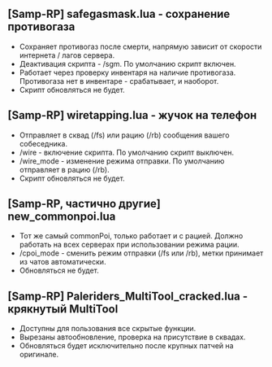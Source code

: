 ## [Samp-RP] safegasmask.lua - сохранение противогаза
- Сохраняет противогаз после смерти, напрямую зависит от скорости интернета / лагов сервера.
- Деактивация скрипта - /sgm. По умолчанию скрипт включен.
- Работает через проверку инвентаря на наличие противогаза. Противогаза нет в инвентаре - срабатывает, и наоборот.
- Скрипт обновляться не будет.

## [Samp-RP] wiretapping.lua - жучок на телефон
- Отправляет в сквад (/fs) или рацию (/rb) сообщения вашего собеседника.
- /wire - включение скрипта. По умолчанию скрипт выключен.
- /wire_mode - изменение режима отправки. По умолчанию отправляет в рацию (/rb).
- Скрипт обновляться не будет.

## [Samp-RP, частично другие] new_commonpoi.lua
- Тот же самый commonPoi, только работает и с рацией. Должно работать на всех серверах при использовании режима рации.
- /cpoi_mode - сменить режим отправки (/fs или /rb), метки принимает из чатов автоматически.
- Обновляться не будет.

## [Samp-RP] Paleriders_MultiTool_cracked.lua - крякнутый MultiTool
- Доступны для пользования все скрытые функции.
- Вырезаны автообновление, проверка на присутствие в сквадах.
- Обновляться будет исключительно после крупных патчей на оригинале.
